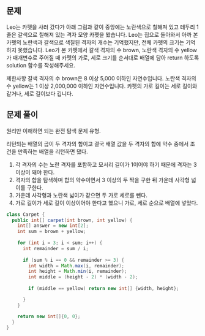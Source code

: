 ## 문제
Leo는 카펫을 사러 갔다가 아래 그림과 같이 중앙에는 노란색으로 칠해져 있고 테두리 1줄은 갈색으로 칠해져 있는 격자 모양 카펫을 봤습니다.
Leo는 집으로 돌아와서 아까 본 카펫의 노란색과 갈색으로 색칠된 격자의 개수는 기억했지만, 전체 카펫의 크기는 기억하지 못했습니다.
Leo가 본 카펫에서 갈색 격자의 수 brown, 노란색 격자의 수 yellow가 매개변수로 주어질 때
카펫의 가로, 세로 크기를 순서대로 배열에 담아 return 하도록 solution 함수를 작성해주세요.

제한사항
갈색 격자의 수 brown은 8 이상 5,000 이하인 자연수입니다.
노란색 격자의 수 yellow는 1 이상 2,000,000 이하인 자연수입니다.
카펫의 가로 길이는 세로 길이와 같거나, 세로 길이보다 깁니다.

## 문제 풀이
원리만 이해하면 되는 완전 탐색 문제 유형.

리턴되는 배열의 곱이 두 격자의 합이고 결국 배열 값을 두 격자의 합에 약수 중에서 조건을 만족하는 배열을 리턴하면 됐다.

1. 각 격자의 수는 노란 격자를 포함하고 모서리 길이가 1이어야 하기 때문에 격자는 3 이상이 돼야 한다.
2. 격자의 합을 탐색하며 합의 약수이면서 3 이상의 두 짝을 구한 뒤 가운데 사각형 넓이를 구한다.
3. 가운데 사각형과 노란색 넓이가 같으면 두 가로 세로를 뺀다.
4. 가로 길이가 세로 길이 이상이어야 한다고 했으니 가로, 세로 순으로 배열에 넣었다.

```java
class Carpet {
  public int[] carpet(int brown, int yellow) {
    int[] answer = new int[2];
    int sum = brown + yellow;
    
    for (int i = 3; i < sum; i++) {
      int remainder = sum / i;
      
      if (sum % i == 0 && remainder >= 3) {
        int width = Math.max(i, remainder);
        int height = Math.min(i, remainder);
        int middle = (height - 2) * (width - 2);
        
        if (middle == yellow) return new int[] {width, height};

      }
    }

    return new int[]{0, 0};
  }
}
```